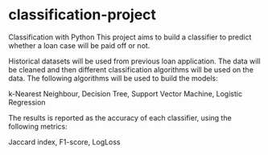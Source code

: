 # classification-project
Classification with Python
This project aims to build a classifier to predict whether a loan case will be paid off or not.

Historical datasets will be used from previous loan application. The data will be cleaned and then different classification algorithms will be used on the data.
The following algorithms will be used to build the models:

k-Nearest Neighbour, Decision Tree, Support Vector Machine, Logistic Regression

The results is reported as the accuracy of each classifier, using the following metrics:

Jaccard index, F1-score, LogLoss

